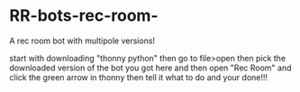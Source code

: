 # RR-bots-rec-room-
A rec room bot with multipole versions!

start with downloading "thonny python"
then go to file>open then pick the downloaded version of the bot you got here
and then open "Rec Room" and click the green arrow in thonny
then tell it what to do and your done!!!
